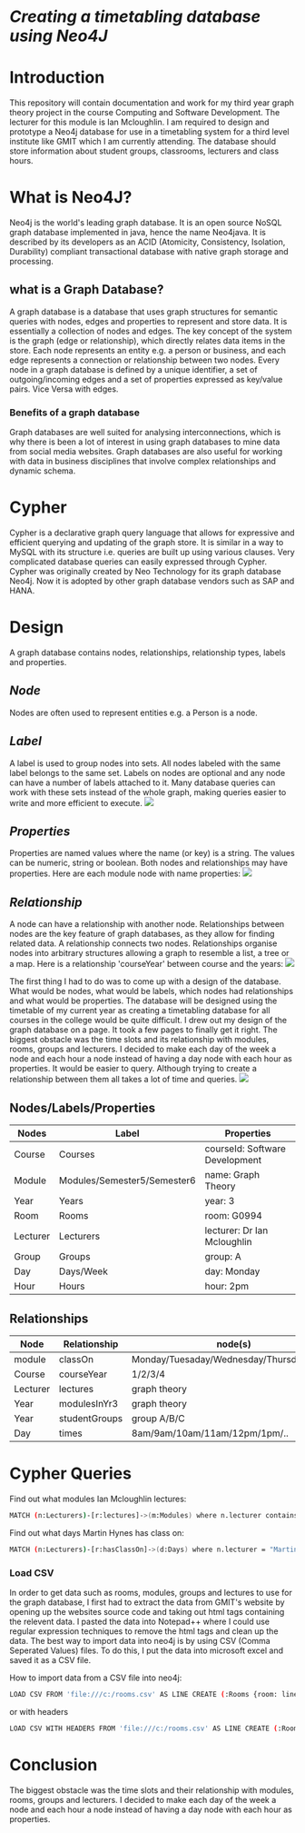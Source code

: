 # *Creating a timetabling database using Neo4J*

# Introduction
This repository will contain documentation and work for my third year graph theory project in the course Computing and Software Development. The lecturer for this module is Ian Mcloughlin. I am required to design and prototype a Neo4j database for use in a timetabling system for a third level institute like GMIT which I am currently attending. The database should store information about student groups, classrooms, lecturers and class hours. 

# What is Neo4J?
Neo4j is the world's leading graph database. It is an open source NoSQL graph database implemented in java, hence the name Neo4java. It is described by its developers as an ACID (Atomicity, Consistency, Isolation, Durability) compliant transactional database with native graph storage and processing.

## what is a Graph Database?
A graph database is a database that uses graph structures for semantic queries with nodes, edges and properties to represent and store data. It is essentially a collection of nodes and edges. The key concept of the system is the graph (edge or relationship), which directly relates data items in the store. Each node represents an entity e.g. a person or business, and each edge represents a connection or relationship between two nodes. Every node in a graph database is defined by a unique identifier, a set of outgoing/incoming edges and a set of properties expressed as key/value pairs. Vice Versa with edges. 
### Benefits of a graph database
Graph databases are well suited for analysing interconnections, which is why there is been a lot of interest in using graph databases to mine data from social media websites. Graph databases are also useful for working with data in business disciplines that involve complex relationships and dynamic schema.

# Cypher
Cypher is a declarative graph query language that allows for expressive and efficient querying and updating of the graph store. It is similar in a way to MySQL with its structure i.e. queries are built up using various clauses. Very complicated database queries can easily expressed through Cypher. Cypher was originally created by Neo Technology for its graph database Neo4j. Now it is adopted by other graph database vendors such as SAP and HANA.

# Design
A graph database contains nodes, relationships, relationship types, labels and properties.
## *Node*
Nodes are often used to represent entities e.g. a Person is a node. 
## *Label*
A label is used to group nodes into sets. All nodes labeled with the same label belongs to the same set. Labels on nodes are optional and any node can have a number of labels attached to it. Many database queries can work with these sets instead of the whole graph, making queries easier to write and more efficient to execute.
![](https://cloud.githubusercontent.com/assets/22341150/25281769/417cb4fa-26a6-11e7-9df1-906a5f759d75.PNG) 
## *Properties*
Properties are named values where the name (or key) is a string. The values can be numeric, string or boolean. Both nodes and relationships may have properties.
Here are each module node with name properties:
![](https://cloud.githubusercontent.com/assets/22341150/25282596/e04b88ac-26a8-11e7-95cd-7157b80a2967.PNG)




## *Relationship*
A node can have a relationship with another node. Relationships between nodes are the key feature of graph databases, as they allow for finding related data. A relationship connects two nodes. Relationships organise nodes into arbitrary structures allowing a graph to resemble a list, a tree or a map. 
Here is a relationship 'courseYear' between course and the years:
![](https://cloud.githubusercontent.com/assets/22341150/25282510/9711f0ea-26a8-11e7-84e0-12de81b6a06d.PNG)

The first thing I had to do was to come up with a design of the database. What would be nodes, what would be labels, which nodes had relationships and what would be properties. The database will be designed using the timetable of my current year as creating a timetabling database for all courses in the college would be quite difficult. I drew out my design of the graph database on a page. It took a few pages to finally get it right. The biggest obstacle was the time slots and its relationship with modules, rooms, groups and lecturers. I decided to make each day of the week a node and each hour a node instead of having a day node with each hour as properties. It would be easier to query. Although trying to create a relationship between them all takes a lot of time and queries.
![](https://cloud.githubusercontent.com/assets/22341150/25284961/87b847f4-26b0-11e7-9f40-e699d7d9181e.jpg)

## Nodes/Labels/Properties
| Nodes | Label | Properties |
| ------ | ------ | ------ |
| Course | Courses | courseId: Software Development |
| Module | Modules/Semester5/Semester6 | name: Graph Theory |
|  Year | Years | year: 3 |
|  Room | Rooms | room: G0994 |
| Lecturer | Lecturers | lecturer: Dr Ian Mcloughlin |
| Group | Groups | group: A |
| Day | Days/Week | day: Monday |
| Hour | Hours | hour: 2pm |

## Relationships
| Node | Relationship | node(s) |
| ------ | ------ | ------ |
| module | classOn | Monday/Tuesaday/Wednesday/Thursday/Friday |
| Course | courseYear | 1/2/3/4 |
|  Lecturer | lectures | graph theory |
| Year | modulesInYr3 | graph theory |
| Year | studentGroups | group A/B/C |
| Day | times | 8am/9am/10am/11am/12pm/1pm/.. |

# Cypher Queries
Find out what modules Ian Mcloughlin lectures:
```sh
MATCH (n:Lecturers)-[r:lectures]->(m:Modules) where n.lecturer contains "Ian Mcl" return n,m
```
Find out what days Martin Hynes has class on:
```sh
MATCH (n:Lecturers)-[r:hasClassOn]->(d:Days) where n.lecturer = "Martin Hynes" return n,d
```

### Load CSV
In order to get data such as rooms, modules, groups and lectures to use for the graph database, I first had to extract the data from GMIT's website by opening up the websites source code and taking out html tags containing the relevent data. I pasted the data into Notepad++ where I could use regular expression techniques to remove the html tags and clean up the data. The best way to import data into neo4j is by using CSV (Comma Seperated Values) files. To do this, I put the data into microsoft excel and saved it as a CSV file. 

How to import data from a CSV file into neo4j:
```sh
LOAD CSV FROM 'file:///c:/rooms.csv' AS LINE CREATE (:Rooms {room: line.room})
```
or with headers
```sh
LOAD CSV WITH HEADERS FROM 'file:///c:/rooms.csv' AS LINE CREATE (:Rooms {room: line.room})
```

# Conclusion
The biggest obstacle was the time slots and their relationship with modules, rooms, groups and lecturers. I decided to make each day of the week a node and each hour a node instead of having a day node with each hour as properties. 

